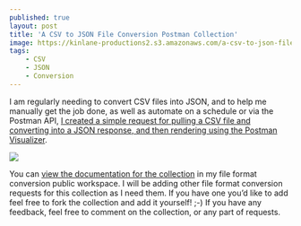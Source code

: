 ```yaml
---
published: true
layout: post
title: 'A CSV to JSON File Conversion Postman Collection'
image: https://kinlane-productions2.s3.amazonaws.com/a-csv-to-json-file-conversion-postman-collection.png
tags:
    - CSV
    - JSON
    - Conversion
---
```


I am regularly needing to convert CSV files into JSON, and to help me manually get the job done, as well as automate on a schedule or via the Postman API, [I created a simple request for pulling a CSV file and converting into a JSON response, and then rendering using the Postman Visualizer](https://www.postman.com/api-evangelist/workspace/file-format-conversion/documentation/35240-269919f2-9b06-4710-8aba-79605a574b07?entity=request-268d1b27-c96f-42be-8dc6-60bd62222cde).

[![](https://kinlane-productions2.s3.amazonaws.com/a-csv-to-json-file-conversion-postman-collection.png)](https://www.postman.com/api-evangelist/workspace/file-format-conversion/documentation/35240-269919f2-9b06-4710-8aba-79605a574b07?entity=request-268d1b27-c96f-42be-8dc6-60bd62222cde)

You can [view the documentation for the collection](https://www.postman.com/api-evangelist/workspace/file-format-conversion/documentation/35240-269919f2-9b06-4710-8aba-79605a574b07?entity=request-268d1b27-c96f-42be-8dc6-60bd62222cde) in my file format conversion public workspace. I will be adding other file format conversion requests for this collection as I need them. If you have one you’d like to add feel free to fork the collection and add it yourself! ;-) If you have any feedback, feel free to comment on the collection, or any part of requests.